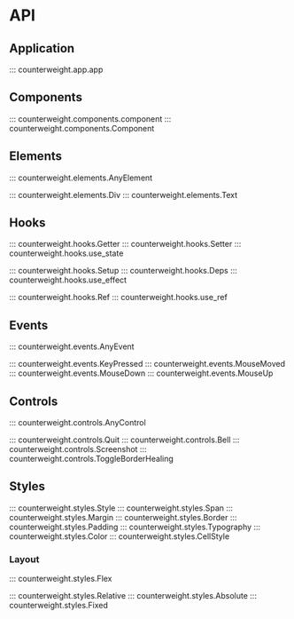 # API

## Application

::: counterweight.app.app

## Components

::: counterweight.components.component
::: counterweight.components.Component

## Elements

::: counterweight.elements.AnyElement

::: counterweight.elements.Div
::: counterweight.elements.Text

## Hooks

::: counterweight.hooks.Getter
::: counterweight.hooks.Setter
::: counterweight.hooks.use_state

::: counterweight.hooks.Setup
::: counterweight.hooks.Deps
::: counterweight.hooks.use_effect

::: counterweight.hooks.Ref
::: counterweight.hooks.use_ref

## Events

::: counterweight.events.AnyEvent

::: counterweight.events.KeyPressed
::: counterweight.events.MouseMoved
::: counterweight.events.MouseDown
::: counterweight.events.MouseUp

## Controls

::: counterweight.controls.AnyControl

::: counterweight.controls.Quit
::: counterweight.controls.Bell
::: counterweight.controls.Screenshot
::: counterweight.controls.ToggleBorderHealing

## Styles

::: counterweight.styles.Style
::: counterweight.styles.Span
::: counterweight.styles.Margin
::: counterweight.styles.Border
::: counterweight.styles.Padding
::: counterweight.styles.Typography
::: counterweight.styles.Color
::: counterweight.styles.CellStyle

### Layout

::: counterweight.styles.Flex

::: counterweight.styles.Relative
::: counterweight.styles.Absolute
::: counterweight.styles.Fixed
